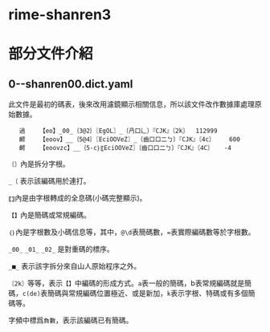 # rime-shanren3 

# 部分文件介紹

## 0--shanren00.dict.yaml  
此文件是最初的碼表，後來改用濾鏡顯示相關信息，所以該文件改作數據庫處理原始數據。

```
   過	【eo】_00_｛3@2｝〖EgOL〗_〔冎口辶〕『CJK』〘2k〙	112999   
   齶	【eoov】__｛5@4｝〖EciOOVeZ〗_〔齒口口二ㄅ〕『CJK』〘4c〙	600   
   齶	【eoovzc】__｛5-c｝〖EciOOVeZ〗〔齒口口二ㄅ〕『CJK』〘4C〙	-4
```

`〔〕`內是拆分字根。

`_〔` 表示該編碼用於連打。

`〖〗`內是由字根轉成的全息碼(小碼完整顯示)。

`【】`內是簡碼或常規編碼。

`｛｝`內是字根數及小碼信息等，其中，`@\d`表簡碼數，`=`表實際編碼數等於字根數。

`_00_` `_01_` `_02_` 是對重碼的標序。

`_■_` 表示該字拆分來自山人原始程序之外。

`〘2k〙`等等，表示`【】`中編碼的形成方式。`a`表一般的簡碼，b表常規編碼就是簡碼，`c(de)`表簡碼與常規編碼位置極近、或是新加，`k`表示字根、特碼或有多個簡碼等。

字頻中標爲`負數`，表示該編碼已有簡碼。

